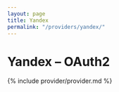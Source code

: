 ```yaml
---
layout: page
title: Yandex
permalink: "/providers/yandex/"
---
```

# Yandex – OAuth2

{% include provider/provider.md %}
